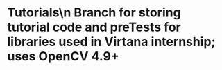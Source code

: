 # Tutorials\n Branch for storing tutorial code and preTests for libraries used in Virtana internship; uses OpenCV 4.9+
